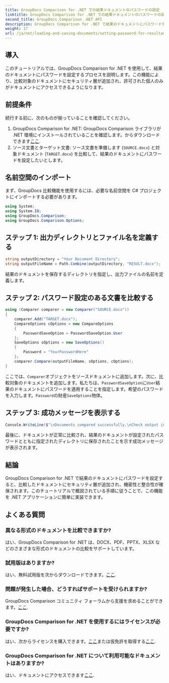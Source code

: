 ```yaml
---
title: GroupDocs Comparison for .NET での結果ドキュメントのパスワードの設定
linktitle: GroupDocs Comparison for .NET での結果ドキュメントのパスワードの設定
second_title: GroupDocs.Comparison .NET API
description: GroupDocs Comparison for .NET で結果のドキュメントにパスワードを設定する方法を学習します。セキュリティを強化し、比較したファイルを保護します。
weight: 17
url: /ja/net/loading-and-saving-documents/setting-password-for-resultant-document/
---
```

## 導入
このチュートリアルでは、GroupDocs Comparison for .NET を使用して、結果のドキュメントにパスワードを設定するプロセスを説明します。この機能により、比較対象のドキュメントにセキュリティ層が追加され、許可された個人のみがドキュメントにアクセスできるようになります。
## 前提条件
続行する前に、次のものが揃っていることを確認してください。
1.  GroupDocs Comparison for .NET: GroupDocs Comparison ライブラリが .NET 環境にインストールされていることを確認します。からダウンロードできます[ここ](https://releases.groupdocs.com/comparison/net/).
2. ソース文書とターゲット文書: ソース文書を準備します (`SOURCE.docx`) と対象ドキュメント (`TARGET.docx`) を比較して、結果のドキュメントにパスワードを設定したいとします。

## 名前空間のインポート
まず、GroupDocs 比較機能を使用するには、必要な名前空間を C# プロジェクトにインポートする必要があります。
```csharp
using System;
using System.IO;
using GroupDocs.Comparison;
using GroupDocs.Comparison.Options;
```
## ステップ 1: 出力ディレクトリとファイル名を定義する
```csharp
string outputDirectory = "Your Document Directory";
string outputFileName = Path.Combine(outputDirectory, "RESULT.docx");
```
結果のドキュメントを保存するディレクトリを指定し、出力ファイルの名前を定義します。
## ステップ 2: パスワード設定のある文書を比較する
```csharp
using (Comparer comparer = new Comparer("SOURCE.docx"))
{
    comparer.Add("TARGET.docx");
    CompareOptions cOptions = new CompareOptions
    {
        PasswordSaveOption = PasswordSaveOption.User
    };
    SaveOptions sOptions = new SaveOptions()
    {
        Password = "YourPasswordHere"
    };
    comparer.Compare(outputFileName, sOptions, cOptions);
}
```
ここでは、`Comparer`オブジェクトをソースドキュメントに追加します。次に、比較対象のドキュメントを追加します。私たちは、`PasswordSaveOption`に`User`結果のドキュメントにパスワードを適用することを指定します。希望のパスワードを入力します。`Password`の財産`SaveOptions`物体。
## ステップ 3: 成功メッセージを表示する
```csharp
Console.WriteLine($"\nDocuments compared successfully.\nCheck output in {outputDirectory}.");
```
最後に、ドキュメントが正常に比較され、結果のドキュメントが設定されたパスワードとともに指定されたディレクトリに保存されたことを示す成功メッセージが表示されます。

## 結論
GroupDocs Comparison for .NET で結果のドキュメントにパスワードを設定すると、比較したドキュメントにセキュリティ層が追加され、機密性と整合性が確保されます。このチュートリアルで概説されている手順に従うことで、この機能を .NET アプリケーションに簡単に実装できます。
## よくある質問
### 異なる形式のドキュメントを比較できますか?
はい、GroupDocs Comparison for .NET は、DOCX、PDF、PPTX、XLSX などのさまざまな形式のドキュメントの比較をサポートしています。
### 試用版はありますか?
はい、無料試用版を次からダウンロードできます。[ここ](https://releases.groupdocs.com/).
### 問題が発生した場合、どうすればサポートを受けられますか?
 GroupDocs Comparison コミュニティ フォーラムから支援を求めることができます。[ここ](https://forum.groupdocs.com/c/comparison/12).
### GroupDocs Comparison for .NET を使用するにはライセンスが必要ですか?
はい、次からライセンスを購入できます。[ここ](https://purchase.groupdocs.com/buy)または仮免許を取得する[ここ](https://purchase.groupdocs.com/temporary-license/).
### GroupDocs Comparison for .NET について利用可能なドキュメントはありますか?
はい、ドキュメントにアクセスできます[ここ](https://tutorials.groupdocs.com/comparison/net/).